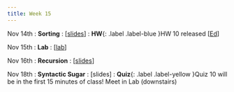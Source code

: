 ```yaml
---
title: Week 15
---
```


Nov 14th
: **Sorting**
  : [[slides](https://docs.google.com/presentation/d/11DZ5vUT7B--Qhe8sRmQw_5OxnQ14gxQ5/edit?usp=sharing&ouid=114310739312164916072&rtpof=true&sd=true)]
: **HW**{: .label .label-blue }HW 10 released [[Ed](https://edstem.org/us/courses/24414/lessons/48121/slides/274278)]

Nov 15th
: **Lab**
  : [[lab](https://edstem.org/us/courses/24414/lessons/48166/slides/275142)]

Nov 16th
: **Recursion**
  : [[slides](https://docs.google.com/presentation/d/1McfvWphUi077O2BoIjf-PL3EclFhmfxQ/edit?usp=sharing&ouid=114310739312164916072&rtpof=true&sd=true)]

Nov 18th
: **Syntactic Sugar**
  : [slides]
: **Quiz**{: .label .label-yellow }Quiz 10 will be in the first 15 minutes of class! Meet in Lab (downstairs)

